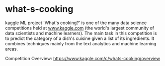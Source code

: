 # what-s-cooking
kaggle ML project
'What's cooking?' is one of the many data science competitions held at www.kaggle.com (the world's largest community of data scientists and machine learners). The main task in this competition is to predict the category of a dish's cuisine given a list of its ingredients. It combines techniques mainly from the text analytics and machine learning areas.

Competition Overview:
https://www.kaggle.com/c/whats-cooking/overview
